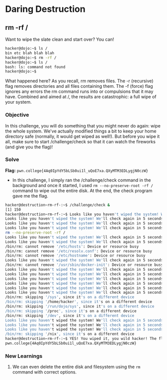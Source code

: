 # Daring Destruction

## rm -rf /
Want to wipe the slate clean and start over? You can!

```bash
hacker@dojo:~$ ls /
bin etc blah blah blah
hacker@dojo:~$ rm -rf /
hacker@dojo:~$ ls /
bash: ls: command not found
hacker@dojo:~$
```

What happened here? As you recall, rm removes files. The -r (recursive) flag removes directories and all files containing them. The -f (force) flag ignores any errors the rm command runs into or compulsions that it may have. Combined and aimed at /, the results are catastrophic: a full wipe of your system. 

### Objective
In this challenge, you will do something that you might never do again: wipe the whole system. We've actually modified things a bit to keep your home directory safe (normally, it would get wiped as well!). But before you wipe it all, make sure to start /challenge/check so that it can watch the fireworks (and give you the flag)!

### Solve
**Flag:** `pwn.college{4Aq0IpYdY5bLSb0ui1l_uQoE7xa.QXyMTM3EDLygjN0czW}`

- In this challenge, I simply ran the /challenge/check command in the background and once it started, I used `rm --no-preserve-root -rf /` command to wipe out the entire disk. At the end, the check program gave me the flag.

```bash
hacker@destruction~rm-rf-:~$ /challenge/check &
[1] 150
hacker@destruction~rm-rf-:~$ Looks like you haven't wiped the system! We'll check again in 5 seconds...
Looks like you haven't wiped the system! We'll check again in 5 seconds...
Looks like you haven't wiped the system! We'll check again in 5 seconds...
Looks like you haven't wiped the system! We'll check again in 5 seconds...
rm --no-preserve-root -rf /
Looks like you haven't wiped the system! We'll check again in 5 seconds...
Looks like you haven't wiped the system! We'll check again in 5 seconds...
/bin/rm: cannot remove '/etc/hosts': Device or resource busy
/bin/rm: cannot remove '/etc/resolv.conf': Device or resource busy
/bin/rm: cannot remove '/etc/hostname': Device or resource busy
Looks like you haven't wiped the system! We'll check again in 5 seconds...
/bin/rm: cannot remove '/usr/sbin/docker-init': Device or resource busy
Looks like you haven't wiped the system! We'll check again in 5 seconds...
Looks like you haven't wiped the system! We'll check again in 5 seconds...
Looks like you haven't wiped the system! We'll check again in 5 seconds...
Looks like you haven't wiped the system! We'll check again in 5 seconds...
Looks like you haven't wiped the system! We'll check again in 5 seconds...
Looks like you haven't wiped the system! We'll check again in 5 seconds...
/bin/rm: skipping '/sys', since it's on a different device
/bin/rm: skipping '/home/hacker', since it's on a different device
/bin/rm: skipping '/run/dojo/sys', since it's on a different device
/bin/rm: skipping '/proc', since it's on a different device
/bin/rm: skipping '/dev', since it's on a different device
Looks like you haven't wiped the system! We'll check again in 5 seconds...
Looks like you haven't wiped the system! We'll check again in 5 seconds...
Looks like you haven't wiped the system! We'll check again in 5 seconds...
/bin/rm: skipping '/nix', since it's on a different device
hacker@destruction~rm-rf-:~$ YES! You wiped it, you wild hacker! The flag is yours:
pwn.college{4Aq0IpYdY5bLSb0ui1l_uQoE7xa.QXyMTM3EDLygjN0czW}
```

### New Learnings
1. We can even delete the entire disk and filesystem using the `rm` command with correct options.
